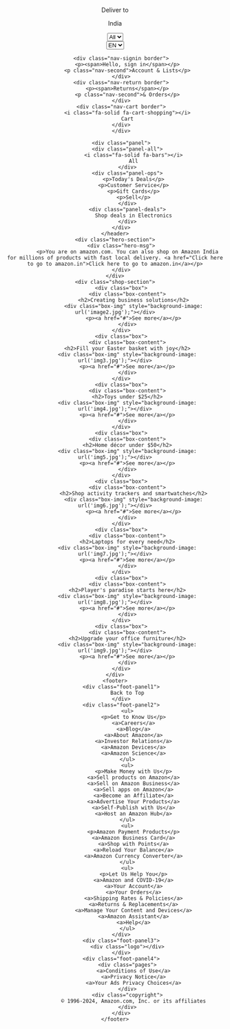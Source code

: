 <!DOCTYPE html>
<html lang="en">
<head>
    <meta charset="UTF-8">
    <meta name="viewport" content="width=device-width, initial-scale=1.0">
    <title>amazon</title>
    <link rel="stylesheet" href="https://cdnjs.cloudflare.com/ajax/libs/font-awesome/6.5.1/css/all.min.css" integrity="sha512-DTOQO9RWCH3ppGqcWaEA1BIZOC6xxalwEsw9c2QQeAIftl+Vegovlnee1c9QX4TctnWMn13TZye+giMm8e2LwA==" crossorigin="anonymous" referrerpolicy="no-referrer" />
    <link rel="stylesheet" href="style.css">
</head>
<body>
    <header>
        <div class="navbar">
            <div class="nav-logo border">
                <div class="logo"></div>
            </div>
            <div class="nav-address border">
                <p class="add-first">Deliver to</p>
                <div class="add-icon">
                    <i class="fa-solid fa-location-dot"></i>
                    <p class="add-sec">India</p>
                </div>
            </div>
            <div class="nav-search border">
                <select class="search-select" >
                    <option>All</option>
                    <input placeholder="Search Amazon" class="search-input">
                    <div class="search-icon">
                        <i class="fa-solid fa-magnifying-glass"></i>
                    </div>
                </select>
            </div>
            <div class="nav-flag border">
                <i class="fa-solid fa-flag-usa"></i>
                <select>
                    <option>EN</option>
                </select>
            </div>
        
        <div class="nav-signin border">
            <p><span>Hello, sign in</span></p>
            <p class="nav-second">Account & Lists</p>
        </div>
        <div class="nav-return border">
            <p><span>Returns</span></p>
            <p class="nav-second">& Orders</p>
        </div>
        <div class="nav-cart border">
            <i class="fa-solid fa-cart-shopping"></i>
            Cart
        </div>
        </div>

        <div class="panel">
            <div class="panel-all">
                <i class="fa-solid fa-bars"></i>
                All
            </div>
            <div class="panel-ops">
                <p>Today's Deals</p>
                <p>Customer Service</p>
                <p>Gift Cards</p>
                <p>Sell</p>
            </div>
            <div class="panel-deals">
                Shop deals in Electronics
            </div>
        </div>
    </header>
    <div class="hero-section">
        <div class="hero-msg">
            <p>You are on amazon.com. You can also shop on Amazon India for millions of products with fast local delivery. <a href="Click here to go to amazon.in">Click here to go to amazon.in</a></p>
        </div>
    </div>
    <div class="shop-section">
        <div class="box">
            <div class="box-content">
                <h2>Creating business solutions</h2>
                <div class="box-img" style="background-image: url('image2.jpg');"></div>
                <p><a href="#">See more</a></p>
            </div>
        </div>
        <div class="box">
            <div class="box-content">
            <h2>Fill your Easter basket with joy</h2>
            <div class="box-img" style="background-image: url('img3.jpg');"></div>
            <p><a href="#">See more</a></p>
            </div>
        </div>
        <div class="box">
            <div class="box-content">
            <h2>Toys under $25</h2>
            <div class="box-img" style="background-image: url('img4.jpg');"></div>
            <p><a href="#">See more</a></p>
            </div>
        </div>
        <div class="box">
            <div class="box-content">
            <h2>Home décor under $50</h2>
            <div class="box-img" style="background-image: url('img5.jpg');"></div>
            <p><a href="#">See more</a></p>
            </div>
        </div>
        <div class="box">
            <div class="box-content">
                <h2>Shop activity trackers and smartwatches</h2>
                <div class="box-img" style="background-image: url('img6.jpg');"></div>
                <p><a href="#">See more</a></p>
            </div>
        </div>
        <div class="box">
            <div class="box-content">
            <h2>Laptops for every need</h2>
            <div class="box-img" style="background-image: url('img7.jpg');"></div>
            <p><a href="#">See more</a></p>
            </div>
        </div>
        <div class="box">
            <div class="box-content">
            <h2>Player's paradise starts here</h2>
            <div class="box-img" style="background-image: url('img8.jpg');"></div>
            <p><a href="#">See more</a></p>
            </div>
        </div>
        <div class="box">
            <div class="box-content">
            <h2>Upgrade your office furniture</h2>
            <div class="box-img" style="background-image: url('img9.jpg');"></div>
            <p><a href="#">See more</a></p>
            </div>
        </div>
    </div>
    <footer>
        <div class="foot-panel1">
            Back to Top
        </div>
        <div class="foot-panel2">
            <ul>
                <p>Get to Know Us</p>
                <a>Careers</a>
                <a>Blog</a>
                <a>About Amazon</a>
                <a>Investor Relations</a>
                <a>Amazon Devices</a>
                <a>Amazon Science</a>
            </ul>
            <ul>
                <p>Make Money with Us</p>
                <a>Sell products on Amazon</a>
                <a>Sell on Amazon Business</a>
                <a>Sell apps on Amazon</a>
                <a>Become an Affiliate</a>
                <a>Advertise Your Products</a>
                <a>Self-Publish with Us</a>
                <a>Host an Amazon Hub</a>
            </ul>
            <ul>
                <p>Amazon Payment Products</p>
                <a>Amazon Business Card</a>
                <a>Shop with Points</a>
                <a>Reload Your Balance</a>
                <a>Amazon Currency Converter</a>
            </ul>
            <ul>
                <p>Let Us Help You</p>
                <a>Amazon and COVID-19</a>
                <a>Your Account</a>
                <a>Your Orders</a>
                <a>Shipping Rates & Policies</a>
                <a>Returns & Replacements</a>
                <a>Manage Your Content and Devices</a>
                <a>Amazon Assistant</a>
                <a>Help</a>
            </ul>
        </div>
        <div class="foot-panel3">
            <div class="logo"></div>
        </div>
        <div class="foot-panel4">
            <div class="pages">
                <a>Conditions of Use</a>
                <a>Privacy Notice</a>
                <a>Your Ads Privacy Choices</a>
            </div>
            <div class="copyright">
                © 1996-2024, Amazon.com, Inc. or its affiliates
            </div>
        </div>
    </footer>
</body>
</html>
